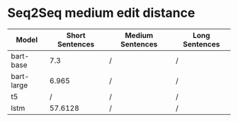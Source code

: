 # Seq2Seq medium edit distance

| Model               | Short Sentences | Medium Sentences | Long Sentences   |
|---------------------|-----------------|------------------|------------------|
| bart-base           | 7.3             | /                | /                |
| bart-large          | 6.965           | /                | /                |
| t5                  | /               | /                | /                |
| lstm                | 57.6128         | /                | /                |

